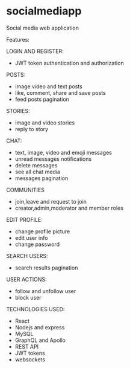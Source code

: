 # socialmediapp
Social media web application


Features:

LOGIN AND REGISTER:
- JWT token authentication and authorization

POSTS:
- image video and text posts
- like, comment, share and save posts
- feed posts pagination

STORIES:
- image and video stories
- reply to story

CHAT:
- text, image, video and emoji messages
- unread messages notifications
- delete messages
- see all chat media
- messages pagination

COMMUNITIES
- join,leave and request to join
- creator,admin,moderator and member roles

EDIT PROFILE:
- change profile picture
- edit user info
- change password

SEARCH USERS:
- search results pagination

USER ACTIONS:
- follow and unfollow user
- block user


TECHNOLOGIES USED:
- React
- Nodejs and express
- MySQL
- GraphQL and Apollo
- REST API
- JWT tokens
- websockets